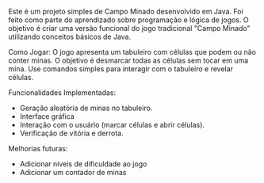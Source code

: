 Este é um projeto simples de Campo Minado desenvolvido em Java. Foi feito como parte do aprendizado sobre programação e lógica de jogos. O objetivo é criar uma versão funcional do jogo tradicional "Campo Minado" utilizando conceitos básicos de Java.

Como Jogar:
O jogo apresenta um tabuleiro com células que podem ou não conter minas.
O objetivo é desmarcar todas as células sem tocar em uma mina.
Use comandos simples para interagir com o tabuleiro e revelar células.

Funcionalidades Implementadas:
- Geração aleatória de minas no tabuleiro.
- Interface gráfica
- Interação com o usuário (marcar células e abrir células).
- Verificação de vitória e derrota.

Melhorias futuras: 
- Adicionar níveis de dificuldade ao jogo
- Adicionar um contador de minas 
